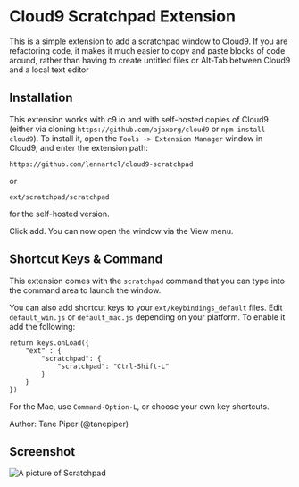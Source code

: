 Cloud9 Scratchpad Extension
===========================

This is a simple extension to add a scratchpad window to Cloud9. If you are
refactoring code, it makes it much easier to copy and paste blocks of code
around, rather than having to create untitled files or Alt-Tab between Cloud9
and a local text editor

Installation
------------

This extension works with c9.io and with self-hosted copies of Cloud9 (either via
cloning `https://github.com/ajaxorg/cloud9` or `npm install cloud9`). To install
it, open the `Tools -> Extension Manager` window in Cloud9, and enter the extension
path:

    https://github.com/lennartcl/cloud9-scratchpad

or

    ext/scratchpad/scratchpad

for the self-hosted version.

Click add.  You can now open the window via the View menu.

Shortcut Keys & Command
-----------------------
This extension comes with the `scratchpad` command that you can type into the
command area to launch the window.

You can also add shortcut keys to your `ext/keybindings_default` files.  Edit
`default_win.js` or `default_mac.js` depending on your platform.  To enable
it add the following:

    return keys.onLoad({
        "ext" : {
            "scratchpad": {
                "scratchpad": "Ctrl-Shift-L"   
            }
        }
    })

For the Mac, use `Command-Option-L`, or choose your own key shortcuts.

Author: Tane Piper (@tanepiper)

Screenshot
----------
![A picture of Scratchpad](http://dl.dropbox.com/u/147175/scratchpad.png)
